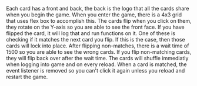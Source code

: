 Each card has a front and back, the back is the logo that all the cards share when you begin the game.
When you enter the game, there is a 4x3 grid that uses flex box to accomplish this.
The cards flip when you click on them, they rotate on the Y-axis so you are able to see the front face.
If you have flipped the card, it will log that and run functions on it. One of these is checking if it matches the next card you flip. If this is the case, then those cards will lock into place.
After flipping non-matches, there is a wait time of 1500 so you are able to see the wrong cards.
If you flip non-matching cards, they will flip back over after the wait time. 
The cards will shuffle immediatly when logging into game and on every reload.
When a card is matched, the event listener is removed so you can't click it again unless you reload and restart the game.
